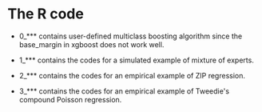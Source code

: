 # The R code 

- 0_*** contains user-defined multiclass boosting algorithm since the base_margin in xgboost does not work well.

- 1_*** contains the codes for a simulated example of mixture of experts.

- 2_*** contains the codes for an empirical example of ZIP regression.

- 3_*** contains the codes for an empirical example of Tweedie's compound Poisson regression.

